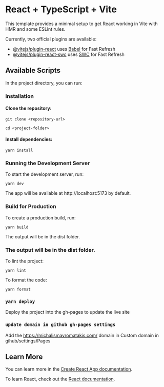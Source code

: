 # React + TypeScript + Vite

This template provides a minimal setup to get React working in Vite with HMR and some ESLint rules.

Currently, two official plugins are available:

- [@vitejs/plugin-react](https://github.com/vitejs/vite-plugin-react/blob/main/packages/plugin-react/README.md) uses [Babel](https://babeljs.io/) for Fast Refresh
- [@vitejs/plugin-react-swc](https://github.com/vitejs/vite-plugin-react-swc) uses [SWC](https://swc.rs/) for Fast Refresh

## Available Scripts

In the project directory, you can run:

### Installation

#### Clone the repository:

`git clone <repository-url>`

`cd <project-folder>`

#### Install dependencies:

`yarn install`

### Running the Development Server

To start the development server, run:

`yarn dev`

The app will be available at http://localhost:5173 by default.

### Build for Production

To create a production build, run:

`yarn build`

The output will be in the dist folder.

### The output will be in the dist folder.

To lint the project:

`yarn lint`

To format the code:

`yarn format`

### `yarn deploy`

Deploy the project into the gh-pages to update the live site

### `update domain in github gh-pages settings`

Add the https://michalismavromatakis.com/ domain in Custom domain in gihub/settings/Pages

## Learn More

You can learn more in the [Create React App documentation](https://facebook.github.io/create-react-app/docs/getting-started).

To learn React, check out the [React documentation](https://reactjs.org/).
